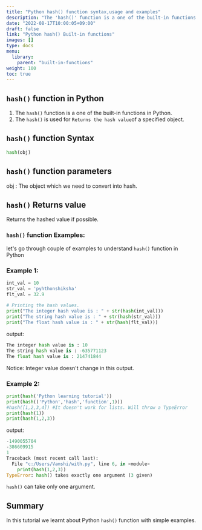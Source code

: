 ```yaml
---
title: "Python hash() function syntax,usage and examples"
description: "The 'hash()' function is a one of the built-in functions in Python"
date: "2022-08-17T10:00:05+09:00"
draft: false
link: "Python hash() Built-in functions"
images: []
type: docs
menu:
  library:
    parent: "built-in-functions"
weight: 100
toc: true
---
```


## `hash()` function in Python

1. The `hash()` function is a one of the built-in functions in Python.
2. The `hash()` is used for `Returns the hash value`of a specified object.

## `hash()` function Syntax 

```Python
hash(obj)
```
## `hash()` function parameters

obj : The object which we need to convert into hash.

## `hash()` Returns value

Returns the hashed value if possible. 

### `hash()` function Examples:

let's go through couple of examples to understand `hash()` function in Python

### Example 1:

```Python
int_val = 10
str_val = 'pyhthonshiksha'
flt_val = 32.9
 
# Printing the hash values.
print("The integer hash value is : " + str(hash(int_val)))
print("The string hash value is : " + str(hash(str_val)))
print("The float hash value is : " + str(hash(flt_val)))
```
output:

```Python
The integer hash value is : 10
The string hash value is : -635771123
The float hash value is : 214741844
```
Notice:
Integer value doesn't change in this output.

### Example 2:

```Python
print(hash('Python learning tutorial'))
print(hash(('Python','hash','function',1)))
#hash([1,2,3,4]) #It doesn't work for lists. Will throw a TypeError
print(hash(1))
print(hash(1,2,3))
```
output:

```Python
-1490055704
-386609915
1
Traceback (most recent call last):
  File "c:/Users/Vamshi/with.py", line 6, in <module>
    print(hash(1,2,3))
TypeError: hash() takes exactly one argument (3 given)
```
`hash()` can take only one argument.


## Summary
In this tutorial we learnt about Python `hash()` function with simple examples.